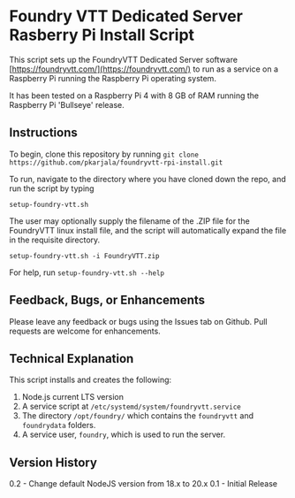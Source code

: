 # Foundry VTT Dedicated Server Rasberry Pi Install Script

This script sets up the FoundryVTT Dedicated Server software [https://foundryvtt.com/](https://foundryvtt.com/) to run as a service
on a Raspberry Pi running the Raspberry Pi operating system.

It has been tested on a Raspberry Pi 4 with 8 GB of RAM running the Raspberry Pi 'Bullseye' release.

## Instructions

To begin, clone this repository by running `git clone https://github.com/pkarjala/foundryvtt-rpi-install.git`

To run, navigate to the directory where you have cloned down the repo, and run the script by typing

`setup-foundry-vtt.sh`

The user may optionally supply the filename of the .ZIP file for the FoundryVTT linux install file, and the script will
automatically expand the file in the requisite directory. 

`setup-foundry-vtt.sh -i FoundryVTT.zip`

For help, run `setup-foundry-vtt.sh --help`

## Feedback, Bugs, or Enhancements

Please leave any feedback or bugs using the Issues tab on Github.  Pull requests are welcome for enhancements.

## Technical Explanation

This script installs and creates the following:

1. Node.js current LTS version
2. A service script at `/etc/systemd/system/foundryvtt.service`
3. The directory `/opt/foundry/` which contains the `foundryvtt` and `foundrydata` folders.
4. A service user, `foundry`, which is used to run the server.

## Version History

0.2 - Change default NodeJS version from 18.x to 20.x
0.1 - Initial Release

